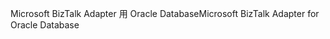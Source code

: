 <span data-ttu-id="6ab41-101">Microsoft BizTalk Adapter 用 Oracle Database</span><span class="sxs-lookup"><span data-stu-id="6ab41-101">Microsoft BizTalk Adapter for Oracle Database</span></span>